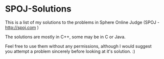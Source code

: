 SPOJ-Solutions
==============

This is a list of my solutions to the problems in Sphere Online Judge (SPOJ - http://spoj.com )

The solutions are mostly in C++, some may be in C or Java.

Feel free to use them without any permissions, although I would suggest you attempt a problem sincerely before looking at it's solution. :)
